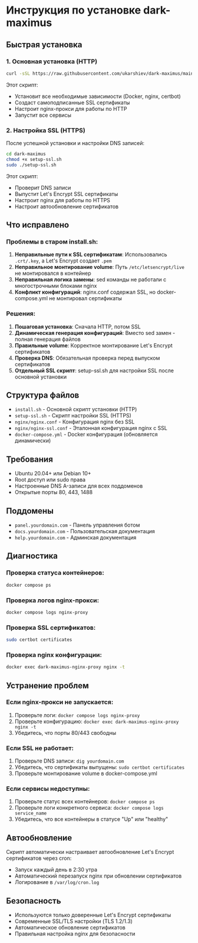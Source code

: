 # Инструкция по установке dark-maximus

## Быстрая установка

### 1. Основная установка (HTTP)
```bash
curl -sSL https://raw.githubusercontent.com/ukarshiev/dark-maximus/main/install.sh | sudo bash
```

Этот скрипт:
- Установит все необходимые зависимости (Docker, nginx, certbot)
- Создаст самоподписанные SSL сертификаты
- Настроит nginx-прокси для работы по HTTP
- Запустит все сервисы

### 2. Настройка SSL (HTTPS)
После успешной установки и настройки DNS записей:

```bash
cd dark-maximus
chmod +x setup-ssl.sh
sudo ./setup-ssl.sh
```

Этот скрипт:
- Проверит DNS записи
- Выпустит Let's Encrypt SSL сертификаты
- Настроит nginx для работы по HTTPS
- Настроит автообновление сертификатов

## Что исправлено

### Проблемы в старом install.sh:
1. **Неправильные пути к SSL сертификатам**: Использовались `.crt/.key`, а Let's Encrypt создает `.pem`
2. **Неправильное монтирование volume**: Путь `/etc/letsencrypt/live` не монтировался в контейнер
3. **Неправильная логика замены**: sed команды не работали с многострочными блоками nginx
4. **Конфликт конфигураций**: nginx.conf содержал SSL, но docker-compose.yml не монтировал сертификаты

### Решения:
1. **Пошаговая установка**: Сначала HTTP, потом SSL
2. **Динамическая генерация конфигураций**: Вместо sed замен - полная генерация файлов
3. **Правильные volume**: Корректное монтирование Let's Encrypt сертификатов
4. **Проверка DNS**: Обязательная проверка перед выпуском сертификатов
5. **Отдельный SSL скрипт**: setup-ssl.sh для настройки SSL после основной установки

## Структура файлов

- `install.sh` - Основной скрипт установки (HTTP)
- `setup-ssl.sh` - Скрипт настройки SSL (HTTPS)
- `nginx/nginx.conf` - Конфигурация nginx без SSL
- `nginx/nginx-ssl.conf` - Эталонная конфигурация nginx с SSL
- `docker-compose.yml` - Docker конфигурация (обновляется динамически)

## Требования

- Ubuntu 20.04+ или Debian 10+
- Root доступ или sudo права
- Настроенные DNS A-записи для всех поддоменов
- Открытые порты 80, 443, 1488

## Поддомены

- `panel.yourdomain.com` - Панель управления ботом
- `docs.yourdomain.com` - Пользовательская документация  
- `help.yourdomain.com` - Админская документация

## Диагностика

### Проверка статуса контейнеров:
```bash
docker compose ps
```

### Проверка логов nginx-прокси:
```bash
docker compose logs nginx-proxy
```

### Проверка SSL сертификатов:
```bash
sudo certbot certificates
```

### Проверка nginx конфигурации:
```bash
docker exec dark-maximus-nginx-proxy nginx -t
```

## Устранение проблем

### Если nginx-прокси не запускается:
1. Проверьте логи: `docker compose logs nginx-proxy`
2. Проверьте конфигурацию: `docker exec dark-maximus-nginx-proxy nginx -t`
3. Убедитесь, что порты 80/443 свободны

### Если SSL не работает:
1. Проверьте DNS записи: `dig yourdomain.com`
2. Убедитесь, что сертификаты выпущены: `sudo certbot certificates`
3. Проверьте монтирование volume в docker-compose.yml

### Если сервисы недоступны:
1. Проверьте статус всех контейнеров: `docker compose ps`
2. Проверьте логи конкретного сервиса: `docker compose logs service_name`
3. Убедитесь, что все контейнеры в статусе "Up" или "healthy"

## Автообновление

Скрипт автоматически настраивает автообновление Let's Encrypt сертификатов через cron:
- Запуск каждый день в 2:30 утра
- Автоматический перезапуск nginx при обновлении сертификатов
- Логирование в `/var/log/cron.log`

## Безопасность

- Используются только доверенные Let's Encrypt сертификаты
- Современные SSL/TLS настройки (TLS 1.2/1.3)
- Автоматическое обновление сертификатов
- Правильная настройка nginx для безопасности
